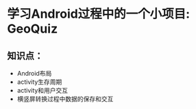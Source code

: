 # 学习Android过程中的一个小项目: GeoQuiz
## 知识点：
+ Android布局
+ activity生存周期
+ activity和用户交互
+ 横竖屏转换过程中数据的保存和交互
